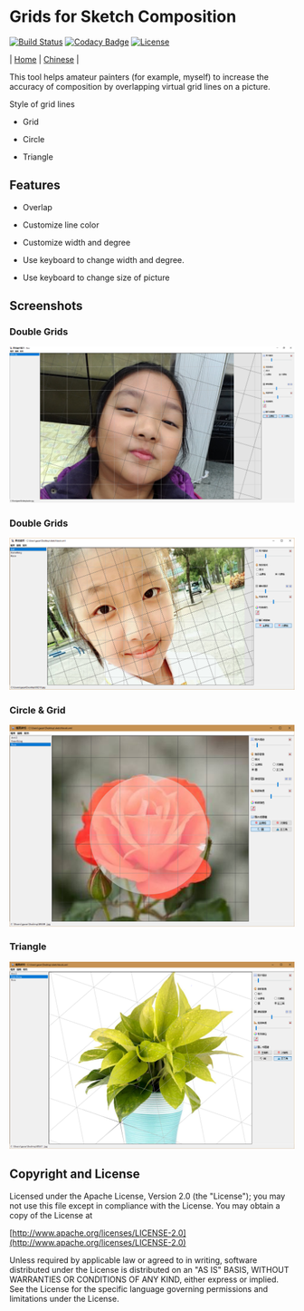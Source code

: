# Grids for Sketch Composition

[![Build Status](https://travis-ci.org/gazer2kanlin/uia.sketch4j.svg?branch=master)](https://travis-ci.org/gazer2kanlin/uia.sketch4j)
[![Codacy Badge](https://api.codacy.com/project/badge/Grade/21668a9285304eb9b4ceaa829ddd2cd9)](https://www.codacy.com/app/gazer2kanlin/uia-sketch4j?utm_source=github.com&amp;utm_medium=referral&amp;utm_content=gazer2kanlin/uia.sketch&amp;utm_campaign=Badge_Grade)
[![License](https://img.shields.io/github/license/gazer2kanlin/uia.message4j.svg)](LICENSE)

| [Home](http://gazer2kanlin.github.io/uia.sketch4j/readme_en.html) | [Chinese](readme.md) |

This tool helps amateur painters (for example, myself) to increase the accuracy of composition by overlapping virtual grid lines on a picture.

Style of grid lines

* Grid

* Circle

* Triangle

## Features

* Overlap

* Customize line color

* Customize width and degree

* Use keyboard to change width and degree.

* Use keyboard to change size of picture

## Screenshots

### Double Grids
![Sample1](sample1.png)

### Double Grids
![Sample2](sample2.png)

### Circle & Grid
![Sample3](sample3.png)

### Triangle
![Sample4](sample4.png)

## Copyright and License

Licensed under the Apache License, Version 2.0 (the "License");
you may not use this file except in compliance with the License.
You may obtain a copy of the License at

[http://www.apache.org/licenses/LICENSE-2.0](http://www.apache.org/licenses/LICENSE-2.0)

Unless required by applicable law or agreed to in writing, software
distributed under the License is distributed on an "AS IS" BASIS,
WITHOUT WARRANTIES OR CONDITIONS OF ANY KIND, either express or implied.
See the License for the specific language governing permissions and
limitations under the License.
